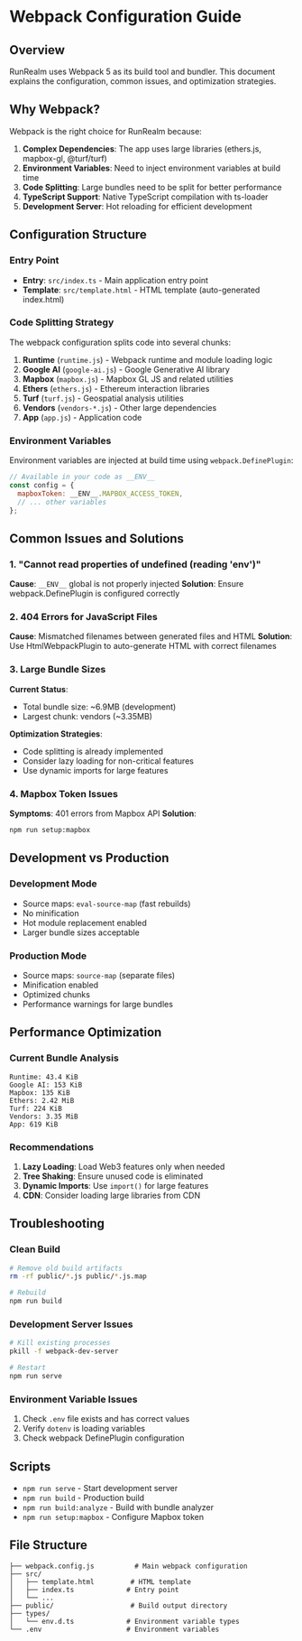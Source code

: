 # Webpack Configuration Guide

## Overview

RunRealm uses Webpack 5 as its build tool and bundler. This document explains the configuration, common issues, and optimization strategies.

## Why Webpack?

Webpack is the right choice for RunRealm because:

1. **Complex Dependencies**: The app uses large libraries (ethers.js, mapbox-gl, @turf/turf)
2. **Environment Variables**: Need to inject environment variables at build time
3. **Code Splitting**: Large bundles need to be split for better performance
4. **TypeScript Support**: Native TypeScript compilation with ts-loader
5. **Development Server**: Hot reloading for efficient development

## Configuration Structure

### Entry Point
- **Entry**: `src/index.ts` - Main application entry point
- **Template**: `src/template.html` - HTML template (auto-generated index.html)

### Code Splitting Strategy

The webpack configuration splits code into several chunks:

1. **Runtime** (`runtime.js`) - Webpack runtime and module loading logic
2. **Google AI** (`google-ai.js`) - Google Generative AI library
3. **Mapbox** (`mapbox.js`) - Mapbox GL JS and related utilities
4. **Ethers** (`ethers.js`) - Ethereum interaction libraries
5. **Turf** (`turf.js`) - Geospatial analysis utilities
6. **Vendors** (`vendors-*.js`) - Other large dependencies
7. **App** (`app.js`) - Application code

### Environment Variables

Environment variables are injected at build time using `webpack.DefinePlugin`:

```javascript
// Available in your code as __ENV__
const config = {
  mapboxToken: __ENV__.MAPBOX_ACCESS_TOKEN,
  // ... other variables
};
```

## Common Issues and Solutions

### 1. "Cannot read properties of undefined (reading 'env')"

**Cause**: `__ENV__` global is not properly injected
**Solution**: Ensure webpack.DefinePlugin is configured correctly

### 2. 404 Errors for JavaScript Files

**Cause**: Mismatched filenames between generated files and HTML
**Solution**: Use HtmlWebpackPlugin to auto-generate HTML with correct filenames

### 3. Large Bundle Sizes

**Current Status**: 
- Total bundle size: ~6.9MB (development)
- Largest chunk: vendors (~3.35MB)

**Optimization Strategies**:
- Code splitting is already implemented
- Consider lazy loading for non-critical features
- Use dynamic imports for large features

### 4. Mapbox Token Issues

**Symptoms**: 401 errors from Mapbox API
**Solution**: 
```bash
npm run setup:mapbox
```

## Development vs Production

### Development Mode
- Source maps: `eval-source-map` (fast rebuilds)
- No minification
- Hot module replacement enabled
- Larger bundle sizes acceptable

### Production Mode
- Source maps: `source-map` (separate files)
- Minification enabled
- Optimized chunks
- Performance warnings for large bundles

## Performance Optimization

### Current Bundle Analysis
```
Runtime: 43.4 KiB
Google AI: 153 KiB
Mapbox: 135 KiB
Ethers: 2.42 MiB
Turf: 224 KiB
Vendors: 3.35 MiB
App: 619 KiB
```

### Recommendations
1. **Lazy Loading**: Load Web3 features only when needed
2. **Tree Shaking**: Ensure unused code is eliminated
3. **Dynamic Imports**: Use `import()` for large features
4. **CDN**: Consider loading large libraries from CDN

## Troubleshooting

### Clean Build
```bash
# Remove old build artifacts
rm -rf public/*.js public/*.js.map

# Rebuild
npm run build
```

### Development Server Issues
```bash
# Kill existing processes
pkill -f webpack-dev-server

# Restart
npm run serve
```

### Environment Variable Issues
1. Check `.env` file exists and has correct values
2. Verify `dotenv` is loading variables
3. Check webpack DefinePlugin configuration

## Scripts

- `npm run serve` - Start development server
- `npm run build` - Production build
- `npm run build:analyze` - Build with bundle analyzer
- `npm run setup:mapbox` - Configure Mapbox token

## File Structure

```
├── webpack.config.js          # Main webpack configuration
├── src/
│   ├── template.html         # HTML template
│   ├── index.ts             # Entry point
│   └── ...
├── public/                   # Build output directory
├── types/
│   └── env.d.ts             # Environment variable types
└── .env                     # Environment variables
```
